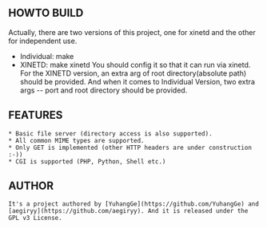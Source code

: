 ## HOWTO BUILD ##
Actually, there are two versions of this project, one for xinetd and the other for independent use. 
- Individual:
    make
- XINETD:
    make xinetd
You should config it so that it can run via xinetd. For the XINETD version, an extra arg of root directory(absolute path) should be provided. And when it comes to Individual Version, two extra
    args -- port and root directory should be provided.

## FEATURES ##
    * Basic file server (directory access is also supported).
    * All common MIME types are supported.
    * Only GET is implemented (other HTTP headers are under construction :-))
    * CGI is supported (PHP, Python, Shell etc.)

## AUTHOR ##
    It's a project authored by [YuhangGe](https://github.com/YuhangGe) and [aegiryy](https://github.com/aegiryy). And it is released under the GPL v3 License.
